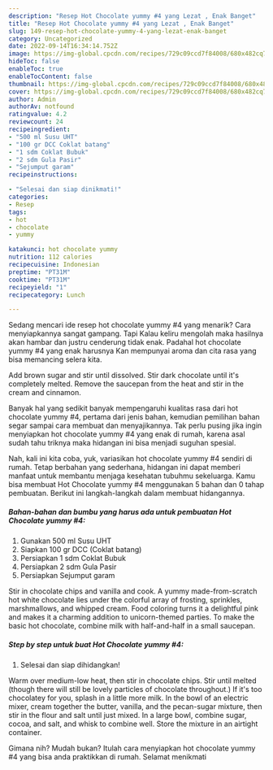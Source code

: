 ```yaml
---
description: "Resep Hot Chocolate yummy #4 yang Lezat , Enak Banget"
title: "Resep Hot Chocolate yummy #4 yang Lezat , Enak Banget"
slug: 149-resep-hot-chocolate-yummy-4-yang-lezat-enak-banget
category: Uncategorized
date: 2022-09-14T16:34:14.752Z
image: https://img-global.cpcdn.com/recipes/729c09ccd7f84008/680x482cq70/hot-chocolate-yummy-4-foto-resep-utama.jpg
hideToc: false
enableToc: true
enableTocContent: false
thumbnail: https://img-global.cpcdn.com/recipes/729c09ccd7f84008/680x482cq70/hot-chocolate-yummy-4-foto-resep-utama.jpg
cover: https://img-global.cpcdn.com/recipes/729c09ccd7f84008/680x482cq70/hot-chocolate-yummy-4-foto-resep-utama.jpg
author: Admin
authorAv: notfound
ratingvalue: 4.2
reviewcount: 24
recipeingredient:
- "500 ml Susu UHT"
- "100 gr DCC Coklat batang"
- "1 sdm Coklat Bubuk"
- "2 sdm Gula Pasir"
- "Sejumput garam"
recipeinstructions:

- "Selesai dan siap dinikmati!"
categories:
- Resep
tags:
- hot
- chocolate
- yummy

katakunci: hot chocolate yummy 
nutrition: 112 calories
recipecuisine: Indonesian
preptime: "PT31M"
cooktime: "PT31M"
recipeyield: "1"
recipecategory: Lunch

---
```



Sedang mencari ide resep hot chocolate yummy #4 yang menarik? Cara menyiapkannya sangat gampang. Tapi Kalau keliru mengolah maka hasilnya akan hambar dan justru cenderung tidak enak. Padahal hot chocolate yummy #4 yang enak harusnya Kan mempunyai aroma dan cita rasa yang bisa memancing selera kita.


Add brown sugar and stir until dissolved. Stir dark chocolate until it&#39;s completely melted. Remove the saucepan from the heat and stir in the cream and cinnamon.

Banyak hal yang sedikit banyak mempengaruhi kualitas rasa dari hot chocolate yummy #4, pertama dari jenis bahan, kemudian pemilihan bahan segar sampai cara membuat dan menyajikannya. Tak perlu pusing jika ingin menyiapkan hot chocolate yummy #4 yang enak di rumah, karena asal sudah tahu triknya maka hidangan ini bisa menjadi suguhan spesial.


Nah, kali ini kita coba, yuk, variasikan hot chocolate yummy #4 sendiri di rumah. Tetap berbahan yang sederhana, hidangan ini dapat memberi manfaat untuk membantu menjaga kesehatan tubuhmu sekeluarga. Kamu bisa membuat Hot Chocolate yummy #4 menggunakan 5 bahan dan 0 tahap pembuatan. Berikut ini langkah-langkah dalam membuat hidangannya.

<!--inarticleads1-->

##### Bahan-bahan dan bumbu yang harus ada untuk pembuatan Hot Chocolate yummy #4:

1. Gunakan 500 ml Susu UHT
1. Siapkan 100 gr DCC (Coklat batang)
1. Persiapkan 1 sdm Coklat Bubuk
1. Persiapkan 2 sdm Gula Pasir
1. Persiapkan Sejumput garam


Stir in chocolate chips and vanilla and cook. A yummy made-from-scratch hot white chocolate lies under the colorful array of frosting, sprinkles, marshmallows, and whipped cream. Food coloring turns it a delightful pink and makes it a charming addition to unicorn-themed parties. To make the basic hot chocolate, combine milk with half-and-half in a small saucepan. 

<!--inarticleads2-->

##### Step by step untuk buat Hot Chocolate yummy #4:


1. Selesai dan siap dihidangkan!

Warm over medium-low heat, then stir in chocolate chips. Stir until melted (though there will still be lovely particles of chocolate throughout.) If it&#39;s too chocolatey for you, splash in a little more milk. In the bowl of an electric mixer, cream together the butter, vanilla, and the pecan-sugar mixture, then stir in the flour and salt until just mixed. In a large bowl, combine sugar, cocoa, and salt, and whisk to combine well. Store the mixture in an airtight container. 

Gimana nih? Mudah bukan? Itulah cara menyiapkan hot chocolate yummy #4 yang bisa anda praktikkan di rumah. Selamat menikmati
